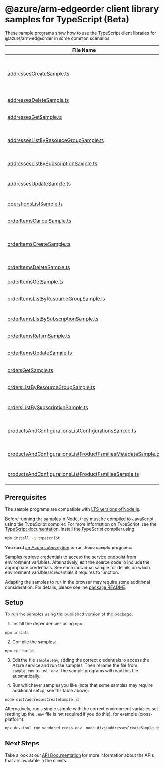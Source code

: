 # @azure/arm-edgeorder client library samples for TypeScript (Beta)

These sample programs show how to use the TypeScript client libraries for @azure/arm-edgeorder in some common scenarios.

| **File Name**                                                                                                               | **Description**                                                                                                                                                                                                   |
| --------------------------------------------------------------------------------------------------------------------------- | ----------------------------------------------------------------------------------------------------------------------------------------------------------------------------------------------------------------- |
| [addressesCreateSample.ts][addressescreatesample]                                                                           | create a new address with the specified parameters. Existing address cannot be updated with this API and should instead be updated with the Update address API. x-ms-original-file: 2024-02-01/CreateAddress.json |
| [addressesDeleteSample.ts][addressesdeletesample]                                                                           | delete an address. x-ms-original-file: 2024-02-01/DeleteAddressByName.json                                                                                                                                        |
| [addressesGetSample.ts][addressesgetsample]                                                                                 | get information about the specified address. x-ms-original-file: 2024-02-01/GetAddressByName.json                                                                                                                 |
| [addressesListByResourceGroupSample.ts][addresseslistbyresourcegroupsample]                                                 | list all the addresses available under the given resource group. x-ms-original-file: 2024-02-01/ListAddressesAtResourceGroupLevel.json                                                                            |
| [addressesListBySubscriptionSample.ts][addresseslistbysubscriptionsample]                                                   | list all the addresses available under the subscription. x-ms-original-file: 2024-02-01/ListAddressesAtSubscriptionLevel.json                                                                                     |
| [addressesUpdateSample.ts][addressesupdatesample]                                                                           | update the properties of an existing address. x-ms-original-file: 2024-02-01/UpdateAddress.json                                                                                                                   |
| [operationsListSample.ts][operationslistsample]                                                                             | list the operations for the provider x-ms-original-file: 2024-02-01/ListOperations.json                                                                                                                           |
| [orderItemsCancelSample.ts][orderitemscancelsample]                                                                         | cancel order item. x-ms-original-file: 2024-02-01/CancelOrderItem.json                                                                                                                                            |
| [orderItemsCreateSample.ts][orderitemscreatesample]                                                                         | create an order item. Existing order item cannot be updated with this api and should instead be updated with the Update order item API. x-ms-original-file: 2024-02-01/CreateOrderItem.json                       |
| [orderItemsDeleteSample.ts][orderitemsdeletesample]                                                                         | delete an order item. x-ms-original-file: 2024-02-01/DeleteOrderItemByName.json                                                                                                                                   |
| [orderItemsGetSample.ts][orderitemsgetsample]                                                                               | get an order item. x-ms-original-file: 2024-02-01/GetOrderItemByName.json                                                                                                                                         |
| [orderItemsListByResourceGroupSample.ts][orderitemslistbyresourcegroupsample]                                               | list order items at resource group level. x-ms-original-file: 2024-02-01/ListOrderItemsAtResourceGroupLevel.json                                                                                                  |
| [orderItemsListBySubscriptionSample.ts][orderitemslistbysubscriptionsample]                                                 | list order items at subscription level. x-ms-original-file: 2024-02-01/ListOrderItemsAtSubscriptionLevel.json                                                                                                     |
| [orderItemsReturnSample.ts][orderitemsreturnsample]                                                                         | return order item. x-ms-original-file: 2024-02-01/ReturnOrderItem.json                                                                                                                                            |
| [orderItemsUpdateSample.ts][orderitemsupdatesample]                                                                         | update the properties of an existing order item. x-ms-original-file: 2024-02-01/UpdateOrderItem.json                                                                                                              |
| [ordersGetSample.ts][ordersgetsample]                                                                                       | get an order. x-ms-original-file: 2024-02-01/GetOrderByName.json                                                                                                                                                  |
| [ordersListByResourceGroupSample.ts][orderslistbyresourcegroupsample]                                                       | list orders at resource group level. x-ms-original-file: 2024-02-01/ListOrderAtResourceGroupLevel.json                                                                                                            |
| [ordersListBySubscriptionSample.ts][orderslistbysubscriptionsample]                                                         | list orders at subscription level. x-ms-original-file: 2024-02-01/ListOrderAtSubscriptionLevel.json                                                                                                               |
| [productsAndConfigurationsListConfigurationsSample.ts][productsandconfigurationslistconfigurationssample]                   | list configurations for the given product family, product line and product for the given subscription. x-ms-original-file: 2024-02-01/ListConfigurations.json                                                     |
| [productsAndConfigurationsListProductFamiliesMetadataSample.ts][productsandconfigurationslistproductfamiliesmetadatasample] | list product families metadata for the given subscription. x-ms-original-file: 2024-02-01/ListProductFamiliesMetadata.json                                                                                        |
| [productsAndConfigurationsListProductFamiliesSample.ts][productsandconfigurationslistproductfamiliessample]                 | list product families for the given subscription. x-ms-original-file: 2024-02-01/ListProductFamilies.json                                                                                                         |

## Prerequisites

The sample programs are compatible with [LTS versions of Node.js](https://github.com/nodejs/release#release-schedule).

Before running the samples in Node, they must be compiled to JavaScript using the TypeScript compiler. For more information on TypeScript, see the [TypeScript documentation][typescript]. Install the TypeScript compiler using:

```bash
npm install -g typescript
```

You need [an Azure subscription][freesub] to run these sample programs.

Samples retrieve credentials to access the service endpoint from environment variables. Alternatively, edit the source code to include the appropriate credentials. See each individual sample for details on which environment variables/credentials it requires to function.

Adapting the samples to run in the browser may require some additional consideration. For details, please see the [package README][package].

## Setup

To run the samples using the published version of the package:

1. Install the dependencies using `npm`:

```bash
npm install
```

2. Compile the samples:

```bash
npm run build
```

3. Edit the file `sample.env`, adding the correct credentials to access the Azure service and run the samples. Then rename the file from `sample.env` to just `.env`. The sample programs will read this file automatically.

4. Run whichever samples you like (note that some samples may require additional setup, see the table above):

```bash
node dist/addressesCreateSample.js
```

Alternatively, run a single sample with the correct environment variables set (setting up the `.env` file is not required if you do this), for example (cross-platform):

```bash
npx dev-tool run vendored cross-env  node dist/addressesCreateSample.js
```

## Next Steps

Take a look at our [API Documentation][apiref] for more information about the APIs that are available in the clients.

[addressescreatesample]: https://github.com/Azure/azure-sdk-for-js/blob/main/sdk/edgeorder/arm-edgeorder/samples/v1-beta/typescript/src/addressesCreateSample.ts
[addressesdeletesample]: https://github.com/Azure/azure-sdk-for-js/blob/main/sdk/edgeorder/arm-edgeorder/samples/v1-beta/typescript/src/addressesDeleteSample.ts
[addressesgetsample]: https://github.com/Azure/azure-sdk-for-js/blob/main/sdk/edgeorder/arm-edgeorder/samples/v1-beta/typescript/src/addressesGetSample.ts
[addresseslistbyresourcegroupsample]: https://github.com/Azure/azure-sdk-for-js/blob/main/sdk/edgeorder/arm-edgeorder/samples/v1-beta/typescript/src/addressesListByResourceGroupSample.ts
[addresseslistbysubscriptionsample]: https://github.com/Azure/azure-sdk-for-js/blob/main/sdk/edgeorder/arm-edgeorder/samples/v1-beta/typescript/src/addressesListBySubscriptionSample.ts
[addressesupdatesample]: https://github.com/Azure/azure-sdk-for-js/blob/main/sdk/edgeorder/arm-edgeorder/samples/v1-beta/typescript/src/addressesUpdateSample.ts
[operationslistsample]: https://github.com/Azure/azure-sdk-for-js/blob/main/sdk/edgeorder/arm-edgeorder/samples/v1-beta/typescript/src/operationsListSample.ts
[orderitemscancelsample]: https://github.com/Azure/azure-sdk-for-js/blob/main/sdk/edgeorder/arm-edgeorder/samples/v1-beta/typescript/src/orderItemsCancelSample.ts
[orderitemscreatesample]: https://github.com/Azure/azure-sdk-for-js/blob/main/sdk/edgeorder/arm-edgeorder/samples/v1-beta/typescript/src/orderItemsCreateSample.ts
[orderitemsdeletesample]: https://github.com/Azure/azure-sdk-for-js/blob/main/sdk/edgeorder/arm-edgeorder/samples/v1-beta/typescript/src/orderItemsDeleteSample.ts
[orderitemsgetsample]: https://github.com/Azure/azure-sdk-for-js/blob/main/sdk/edgeorder/arm-edgeorder/samples/v1-beta/typescript/src/orderItemsGetSample.ts
[orderitemslistbyresourcegroupsample]: https://github.com/Azure/azure-sdk-for-js/blob/main/sdk/edgeorder/arm-edgeorder/samples/v1-beta/typescript/src/orderItemsListByResourceGroupSample.ts
[orderitemslistbysubscriptionsample]: https://github.com/Azure/azure-sdk-for-js/blob/main/sdk/edgeorder/arm-edgeorder/samples/v1-beta/typescript/src/orderItemsListBySubscriptionSample.ts
[orderitemsreturnsample]: https://github.com/Azure/azure-sdk-for-js/blob/main/sdk/edgeorder/arm-edgeorder/samples/v1-beta/typescript/src/orderItemsReturnSample.ts
[orderitemsupdatesample]: https://github.com/Azure/azure-sdk-for-js/blob/main/sdk/edgeorder/arm-edgeorder/samples/v1-beta/typescript/src/orderItemsUpdateSample.ts
[ordersgetsample]: https://github.com/Azure/azure-sdk-for-js/blob/main/sdk/edgeorder/arm-edgeorder/samples/v1-beta/typescript/src/ordersGetSample.ts
[orderslistbyresourcegroupsample]: https://github.com/Azure/azure-sdk-for-js/blob/main/sdk/edgeorder/arm-edgeorder/samples/v1-beta/typescript/src/ordersListByResourceGroupSample.ts
[orderslistbysubscriptionsample]: https://github.com/Azure/azure-sdk-for-js/blob/main/sdk/edgeorder/arm-edgeorder/samples/v1-beta/typescript/src/ordersListBySubscriptionSample.ts
[productsandconfigurationslistconfigurationssample]: https://github.com/Azure/azure-sdk-for-js/blob/main/sdk/edgeorder/arm-edgeorder/samples/v1-beta/typescript/src/productsAndConfigurationsListConfigurationsSample.ts
[productsandconfigurationslistproductfamiliesmetadatasample]: https://github.com/Azure/azure-sdk-for-js/blob/main/sdk/edgeorder/arm-edgeorder/samples/v1-beta/typescript/src/productsAndConfigurationsListProductFamiliesMetadataSample.ts
[productsandconfigurationslistproductfamiliessample]: https://github.com/Azure/azure-sdk-for-js/blob/main/sdk/edgeorder/arm-edgeorder/samples/v1-beta/typescript/src/productsAndConfigurationsListProductFamiliesSample.ts
[apiref]: https://learn.microsoft.com/javascript/api/@azure/arm-edgeorder?view=azure-node-preview
[freesub]: https://azure.microsoft.com/free/
[package]: https://github.com/Azure/azure-sdk-for-js/tree/main/sdk/edgeorder/arm-edgeorder/README.md
[typescript]: https://www.typescriptlang.org/docs/home.html
